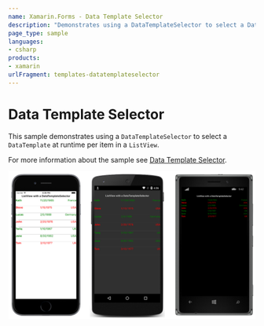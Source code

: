 ```yaml
---
name: Xamarin.Forms - Data Template Selector
description: "Demonstrates using a DataTemplateSelector to select a DataTemplate at runtime per item in a ListView"
page_type: sample
languages:
- csharp
products:
- xamarin
urlFragment: templates-datatemplateselector
---
```

# Data Template Selector

This sample demonstrates using a `DataTemplateSelector` to select a `DataTemplate` at runtime per item in a `ListView`.

For more information about the sample see [Data Template Selector](https://docs.microsoft.com/xamarin/xamarin-forms/app-fundamentals/templates/data-templates/selector).

![Data Template Selector application screenshot](Screenshots/01All.png "Data Template Selector application screenshot")
